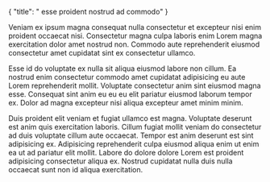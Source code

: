 {
  "title": " esse proident nostrud ad commodo"
}

Veniam ex ipsum magna consequat nulla consectetur et excepteur nisi enim proident occaecat nisi. Consectetur magna culpa laboris enim Lorem magna exercitation dolor amet nostrud non. Commodo aute reprehenderit eiusmod consectetur amet cupidatat sint ex consectetur ullamco.

Esse id do voluptate ex nulla sit aliqua eiusmod labore non cillum. Ea nostrud enim consectetur commodo amet cupidatat adipisicing eu aute Lorem reprehenderit mollit. Voluptate consectetur anim sint eiusmod magna esse. Consequat sint anim eu eu eu elit pariatur eiusmod laborum tempor ex. Dolor ad magna excepteur nisi aliqua excepteur amet minim minim.

Duis proident elit veniam et fugiat ullamco est magna. Voluptate deserunt est anim quis exercitation laboris. Cillum fugiat mollit veniam do consectetur ad duis voluptate cillum aute occaecat. Tempor est anim deserunt est sint adipisicing ex. Adipisicing reprehenderit culpa eiusmod aliqua enim ut enim ea ut ad pariatur elit mollit. Labore do dolore dolore Lorem est proident adipisicing consectetur aliqua ex. Nostrud cupidatat nulla duis nulla occaecat sunt non id aliqua exercitation.